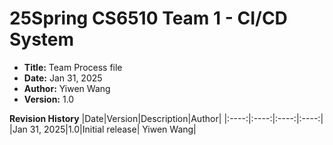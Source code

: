 # 25Spring CS6510 Team 1 - CI/CD System
- **Title:** Team Process file
- **Date:** Jan 31, 2025
- **Author:** Yiwen Wang
- **Version:** 1.0

**Revision History**
|Date|Version|Description|Author|
|:----:|:----:|:----:|:----:|
|Jan 31, 2025|1.0|Initial release| Yiwen Wang|